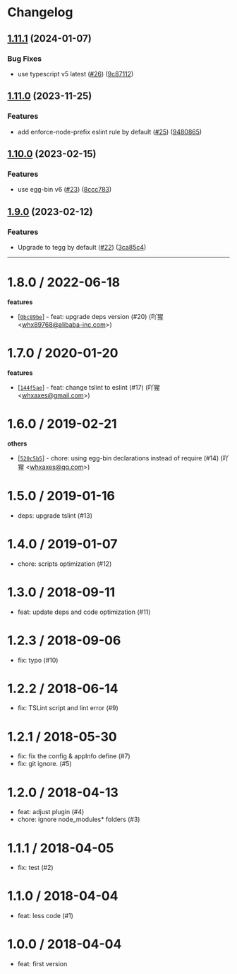 # Changelog

## [1.11.1](https://github.com/eggjs/egg-boilerplate-ts/compare/v1.11.0...v1.11.1) (2024-01-07)


### Bug Fixes

* use typescript v5 latest ([#26](https://github.com/eggjs/egg-boilerplate-ts/issues/26)) ([9c87112](https://github.com/eggjs/egg-boilerplate-ts/commit/9c871129fbf6c8533703ad511f94a8c935014497))

## [1.11.0](https://github.com/eggjs/egg-boilerplate-ts/compare/v1.10.0...v1.11.0) (2023-11-25)


### Features

* add enforce-node-prefix eslint rule by default ([#25](https://github.com/eggjs/egg-boilerplate-ts/issues/25)) ([9480865](https://github.com/eggjs/egg-boilerplate-ts/commit/94808656f83ffa1c6007e796908b3cdc299b4a2c))

## [1.10.0](https://github.com/eggjs/egg-boilerplate-ts/compare/v1.9.0...v1.10.0) (2023-02-15)


### Features

* use egg-bin v6 ([#23](https://github.com/eggjs/egg-boilerplate-ts/issues/23)) ([8ccc783](https://github.com/eggjs/egg-boilerplate-ts/commit/8ccc783dd847e068bc372fb4e8e1658cab68035e))

## [1.9.0](https://github.com/eggjs/egg-boilerplate-ts/compare/v1.8.0...v1.9.0) (2023-02-12)


### Features

* Upgrade to tegg by default ([#22](https://github.com/eggjs/egg-boilerplate-ts/issues/22)) ([3ca85c4](https://github.com/eggjs/egg-boilerplate-ts/commit/3ca85c4fc41267a851f9e5acda70a74b836d730b))

---


1.8.0 / 2022-06-18
==================

**features**
  * [[`0bc89be`](http://github.com/eggjs/egg-boilerplate-ts/commit/0bc89be0aac6128efb3efaf4eac8788436aedfd2)] - feat: upgrade deps version (#20) (吖猩 <<whx89768@alibaba-inc.com>>)

1.7.0 / 2020-01-20
==================

**features**
  * [[`144f5ae`](http://github.com/eggjs/egg-boilerplate-ts/commit/144f5ae09d6e196e92c3183a73d6bc26cb1795c0)] - feat: change tslint to eslint (#17) (吖猩 <<whxaxes@gmail.com>>)

1.6.0 / 2019-02-21
==================

**others**
  * [[`520c5b5`](http://github.com/eggjs/egg-boilerplate-ts/commit/520c5b56d95a07fab02b7dbc8987a9711fbe1795)] - chore: using egg-bin declarations instead of require (#14) (吖猩 <<whxaxes@qq.com>>)

1.5.0 / 2019-01-16
==================

  * deps: upgrade tslint (#13)

1.4.0 / 2019-01-07
==================

  * chore: scripts optimization (#12)

1.3.0 / 2018-09-11
==================

  * feat: update deps and code optimization (#11)

1.2.3 / 2018-09-06
==================

  * fix: typo (#10)

1.2.2 / 2018-06-14
==================

  * fix: TSLint script and lint error (#9)

1.2.1 / 2018-05-30
==================

  * fix: fix the config & appInfo define (#7)
  * fix: git ignore. (#5)

1.2.0 / 2018-04-13
==================

  * feat: adjust plugin (#4)
  * chore: ignore node_modules* folders (#3)

1.1.1 / 2018-04-05
==================

  * fix: test (#2)

1.1.0 / 2018-04-04
==================

  * feat: less code (#1)

1.0.0 / 2018-04-04
==================

  * feat: first version
